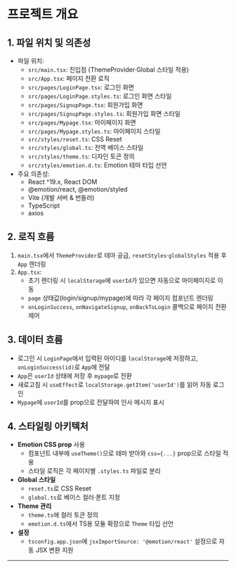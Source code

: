 # 프로젝트 개요

## 1. 파일 위치 및 의존성
- 파일 위치:
  - `src/main.tsx`: 진입점 (ThemeProvider·Global 스타일 적용)
  - `src/App.tsx`: 페이지 전환 로직
  - `src/pages/LoginPage.tsx`: 로그인 화면
  - `src/pages/LoginPage.styles.ts`: 로그인 화면 스타일
  - `src/pages/SignupPage.tsx`: 회원가입 화면
  - `src/pages/SignupPage.styles.ts`: 회원가입 화면 스타일
  - `src/pages/Mypage.tsx`: 마이페이지 화면
  - `src/pages/Mypage.styles.ts`: 마이페이지 스타일
  - `src/styles/reset.ts`: CSS Reset
  - `src/styles/global.ts`: 전역 베이스 스타일
  - `src/styles/theme.ts`: 디자인 토큰 정의
  - `src/styles/emotion.d.ts`: Emotion 테마 타입 선언
- 주요 의존성:
  - React ^19.x, React DOM
  - @emotion/react, @emotion/styled
  - Vite (개발 서버 & 번들러)
  - TypeScript
  - axios

## 2. 로직 흐름
1. `main.tsx`에서 `ThemeProvider`로 테마 공급, `resetStyles`·`globalStyles` 적용 후 `App` 렌더링
2. `App.tsx`:
   - 초기 렌더링 시 `localStorage`에 `userId`가 있으면 자동으로 마이페이지로 이동
   - `page` 상태값(login/signup/mypage)에 따라 각 페이지 컴포넌트 렌더링
   - `onLoginSuccess`, `onNavigateSignup`, `onBackToLogin` 콜백으로 페이지 전환 제어

## 3. 데이터 흐름
- 로그인 시 `LoginPage`에서 입력된 아이디를 `localStorage`에 저장하고, `onLoginSuccess(id)`로 `App`에 전달
- `App`은 `userId` 상태에 저장 후 `mypage`로 전환
- 새로고침 시 `useEffect`로 `localStorage.getItem('userId')`를 읽어 자동 로그인
- `Mypage`에 `userId`를 prop으로 전달하여 인사 메시지 표시

## 4. 스타일링 아키텍처
- **Emotion CSS prop** 사용
  - 컴포넌트 내부에 `useTheme()`으로 테마 받아와 `css={...}` prop으로 스타일 적용
  - 스타일 로직은 각 페이지별 `.styles.ts` 파일로 분리
- **Global 스타일**
  - `reset.ts`로 CSS Reset
  - `global.ts`로 베이스 컬러·폰트 지정
- **Theme 관리**
  - `theme.ts`에 컬러 토큰 정의
  - `emotion.d.ts`에서 TS용 모듈 확장으로 `Theme` 타입 선언
- **설정**
  - `tsconfig.app.json`에 `jsxImportSource: '@emotion/react'` 설정으로 자동 JSX 변환 지원

---

